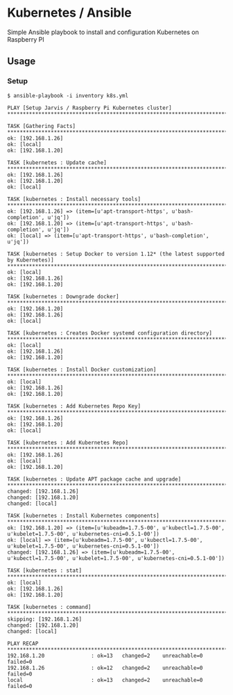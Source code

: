 # Kubernetes / Ansible

Simple Ansible playbook to install and configuration Kubernetes on Raspberry PI

## Usage

### Setup

	$ ansible-playbook -i inventory k8s.yml                                                                                                                                                

	PLAY [Setup Jarvis / Raspberry Pi Kubernetes cluster] ***********************************************************************************************************************************
	
	TASK [Gathering Facts] ******************************************************************************************************************************************************************
	ok: [192.168.1.26]
	ok: [local]
	ok: [192.168.1.20]
	
	TASK [kubernetes : Update cache] ********************************************************************************************************************************************************
	ok: [192.168.1.26]
	ok: [192.168.1.20]
	ok: [local]
	
	TASK [kubernetes : Install necessary tools] *********************************************************************************************************************************************
	ok: [192.168.1.26] => (item=[u'apt-transport-https', u'bash-completion', u'jq'])
	ok: [192.168.1.20] => (item=[u'apt-transport-https', u'bash-completion', u'jq'])
	ok: [local] => (item=[u'apt-transport-https', u'bash-completion', u'jq'])
	
	TASK [kubernetes : Setup Docker to version 1.12* (the latest supported by Kubernetes)] **************************************************************************************************
	ok: [local]
	ok: [192.168.1.26]
	ok: [192.168.1.20]
	
	TASK [kubernetes : Downgrade docker] ****************************************************************************************************************************************************
	ok: [192.168.1.20]
	ok: [192.168.1.26]
	ok: [local]
	
	TASK [kubernetes : Creates Docker systemd configuration directory] **********************************************************************************************************************
	ok: [local]
	ok: [192.168.1.26]
	ok: [192.168.1.20]
	
	TASK [kubernetes : Install Docker customization] ****************************************************************************************************************************************
	ok: [local]
	ok: [192.168.1.26]
	ok: [192.168.1.20]
	
	TASK [kubernetes : Add Kubernetes Repo Key] *********************************************************************************************************************************************
	ok: [192.168.1.26]
	ok: [192.168.1.20]
	ok: [local]
	
	TASK [kubernetes : Add Kubernetes Repo] *************************************************************************************************************************************************
	ok: [192.168.1.26]
	ok: [local]
	ok: [192.168.1.20]
	
	TASK [kubernetes : Update APT package cache and upgrade] ********************************************************************************************************************************
	changed: [192.168.1.26]
	changed: [192.168.1.20]
	changed: [local]
	
	TASK [kubernetes : Install Kubernetes components] ***************************************************************************************************************************************
	ok: [192.168.1.20] => (item=[u'kubeadm=1.7.5-00', u'kubectl=1.7.5-00', u'kubelet=1.7.5-00', u'kubernetes-cni=0.5.1-00'])
	ok: [local] => (item=[u'kubeadm=1.7.5-00', u'kubectl=1.7.5-00', u'kubelet=1.7.5-00', u'kubernetes-cni=0.5.1-00'])
	changed: [192.168.1.26] => (item=[u'kubeadm=1.7.5-00', u'kubectl=1.7.5-00', u'kubelet=1.7.5-00', u'kubernetes-cni=0.5.1-00'])
	
	TASK [kubernetes : stat] ****************************************************************************************************************************************************************
	ok: [local]
	ok: [192.168.1.26]
	ok: [192.168.1.20]
	
	TASK [kubernetes : command] *************************************************************************************************************************************************************
	skipping: [192.168.1.26]
	changed: [192.168.1.20]
	changed: [local]
	
	PLAY RECAP ******************************************************************************************************************************************************************************
	192.168.1.20               : ok=13   changed=2    unreachable=0    failed=0   
	192.168.1.26               : ok=12   changed=2    unreachable=0    failed=0   
	local                      : ok=13   changed=2    unreachable=0    failed=0 


